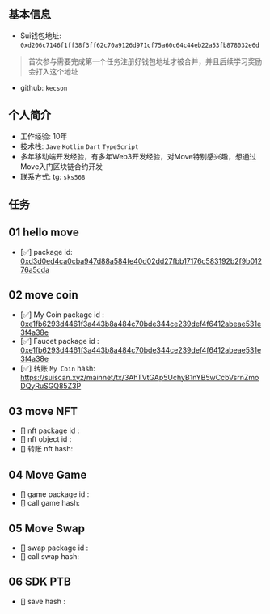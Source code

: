 ## 基本信息

- Sui钱包地址: `0xd206c7146f1ff38f3ff62c70a9126d971cf75a60c64c44eb22a53fb878032e6d`

> 首次参与需要完成第一个任务注册好钱包地址才被合并，并且后续学习奖励会打入这个地址

- github: `kecson`

## 个人简介

- 工作经验: 10年
- 技术栈: `Jave` `Kotlin` `Dart` `TypeScript`
- 多年移动端开发经验，有多年Web3开发经验，对Move特别感兴趣，想通过Move入门区块链合约开发
- 联系方式: tg: `sks568`

## 任务

## 01 hello move

- [✅] package
  id: [0xd3d0ed4ca0cba947d88a584fe40d02dd27fbb17176c583192b2f9b01276a5cda](https://suiscan.xyz/testnet/object/0xd3d0ed4ca0cba947d88a584fe40d02dd27fbb17176c583192b2f9b01276a5cda)

## 02 move coin

- [✅] My Coin package
  id : [0xe1fb6293d4461f3a443b8a484c70bde344ce239def4f6412abeae531e3f4a38e](https://suiscan.xyz/mainnet/object/0xe1fb6293d4461f3a443b8a484c70bde344ce239def4f6412abeae531e3f4a38e)
- [✅] Faucet package
  id : [0xe1fb6293d4461f3a443b8a484c70bde344ce239def4f6412abeae531e3f4a38e](https://suiscan.xyz/mainnet/object/0xe1fb6293d4461f3a443b8a484c70bde344ce239def4f6412abeae531e3f4a38e)
- [✅] 转账 `My Coin`
  hash: https://suiscan.xyz/mainnet/tx/3AhTVtGAp5UchyB1nYB5wCcbVsrnZmoDQyRuSGQ85Z3P

## 03 move NFT

- [] nft package id :
- [] nft object id :
- [] 转账 nft hash:

## 04 Move Game

- [] game package id :
- [] call game hash:

## 05 Move Swap

- [] swap package id :
- [] call swap hash:

## 06 SDK PTB

- [] save hash :
